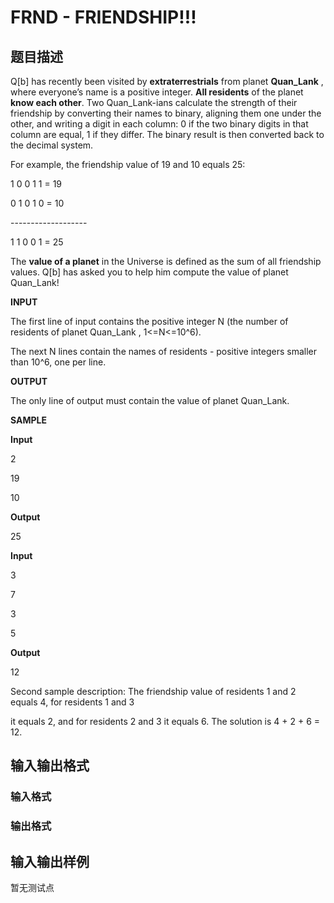 # FRND - FRIENDSHIP!!!

## 题目描述

Q\[b\] has recently been visited by **extraterrestrials** from planet **Quan\_Lank** , where everyone’s name is a positive integer. **All residents** of the planet **know each other**. Two Quan\_Lank-ians calculate the strength of their friendship by converting their names to binary, aligning them one under the other, and writing a digit in each column: 0 if the two binary digits in that column are equal, 1 if they differ. The binary result is then converted back to the decimal system.

For example, the friendship value of 19 and 10 equals 25:

1 0 0 1 1 = 19

0 1 0 1 0 = 10

\-------------------

1 1 0 0 1 = 25

The **value of a planet** in the Universe is defined as the sum of all friendship values. Q\[b\] has asked you to help him compute the value of planet Quan\_Lank!

**INPUT**

The first line of input contains the positive integer N (the number of residents of planet Quan\_Lank , 1<=N<=10^6).

The next N lines contain the names of residents - positive integers smaller than 10^6, one per line.

**OUTPUT**

The only line of output must contain the value of planet Quan\_Lank.

**SAMPLE**

**Input**

2

19

10

**Output**

25

**Input**

3

7

3

5

**Output**

12

Second sample description: The friendship value of residents 1 and 2 equals 4, for residents 1 and 3

it equals 2, and for residents 2 and 3 it equals 6. The solution is 4 + 2 + 6 = 12.

## 输入输出格式

### 输入格式

### 输出格式

## 输入输出样例

暂无测试点

